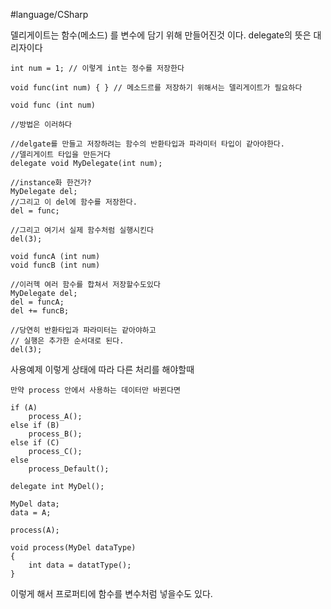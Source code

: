 #language/CSharp 

델리게이트는 함수(메소드) 를 변수에 담기 위해 만들어진것 이다.
delegate의 뜻은 대리자이다

```CSharp
int num = 1; // 이렇게 int는 정수를 저장한다

void func(int num) { } // 메소드르를 저장하기 위해서는 델리게이트가 필요하다
```

```CSharp
void func (int num)

//방법은 이러하다

//delgate를 만들고 저장하려는 함수의 반환타입과 파라미터 타입이 같아야한다.
//델리게이트 타입을 만든거다
delegate void MyDelegate(int num);

//instance화 한건가?
MyDelegate del;
//그리고 이 del에 함수를 저장한다.
del = func;

//그리고 여기서 실제 함수처럼 실행시킨다
del(3);
```

```CSharp
void funcA (int num)
void funcB (int num)

//이러헥 여러 함수를 합쳐서 저장할수도있다
MyDelegate del;
del = funcA;
del += funcB;

//당연히 반환타입과 파라미터는 같아야하고
// 실행은 추가한 순서대로 된다.
del(3);
```

사용예제
이렇게 상태에 따라 다른 처리를 해야할때
```CSharp
만약 process 안에서 사용하는 데이터만 바뀐다면

if (A)
	process_A();
else if (B)
	process_B();
else if (C)
	process_C();
else 
	process_Default();
```

```CSharp
delegate int MyDel();

MyDel data;
data = A;

process(A);

void process(MyDel dataType)
{
	int data = datatType();
}
```

이렇게 해서 프로퍼티에 함수를 변수처럼 넣을수도 있다.

